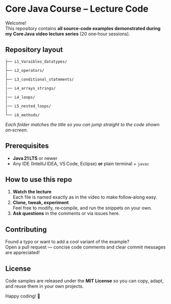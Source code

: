 # Core Java Course – Lecture Code

Welcome!  
This repository contains **all source‑code examples demonstrated during my Core Java video lecture series** (20 one‑hour sessions).

## Repository layout

```
├── L1_Varaibles_datatypes/
│
├── L2_operators/
│
├── L3_conditional_statements/
│
|── L4_arrays_strings/
│
|── L4_loops/
│
|── L5_nested_loops/
│
└── L6_methods/

```

_Each folder matches the title so you can jump straight to the code shown on‑screen._

## Prerequisites

- **Java 21 LTS** or newer
- Any IDE (IntelliJ IDEA, VS Code, Eclipse) **or** plain terminal + `javac`

## How to use this repo

1. **Watch the lecture**  
   Each file is named exactly as in the video to make follow‑along easy.
2. **Clone, tweak, experiment**  
   Feel free to modify, re‑compile, and run the snippets on your own.
3. **Ask questions** in the comments or via issues here.

## Contributing

Found a typo or want to add a cool variant of the example?  
Open a pull request — concise code comments and clear commit messages are appreciated!

## License

Code samples are released under the **MIT License** so you can copy, adapt, and reuse them in your own projects.

Happy coding! 🙌

